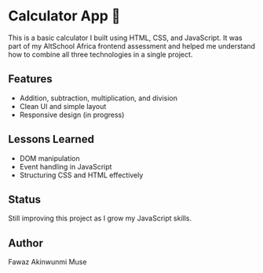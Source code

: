 # Calculator App 🔢

This is a basic calculator I built using HTML, CSS, and JavaScript. It was part of my AltSchool Africa frontend assessment and helped me understand how to combine all three technologies in a single project.

## Features
- Addition, subtraction, multiplication, and division
- Clean UI and simple layout
- Responsive design (in progress)

## Lessons Learned
- DOM manipulation
- Event handling in JavaScript
- Structuring CSS and HTML effectively

## Status
Still improving this project as I grow my JavaScript skills.

## Author
Fawaz Akinwunmi Muse
